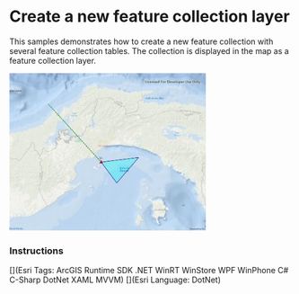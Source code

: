 # Create a new feature collection layer

This samples demonstrates how to create a new feature collection with several feature collection tables. The collection is displayed in the map as a feature collection layer.

<img src="CreateFeatureCollectionLayer.jpg" width="350"/>

### Instructions



[](Esri Tags: ArcGIS Runtime SDK .NET WinRT WinStore WPF WinPhone C# C-Sharp DotNet XAML MVVM)
[](Esri Language: DotNet)
